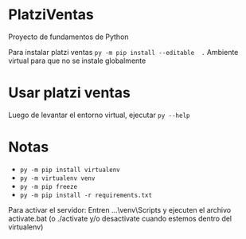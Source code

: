 # PlatziVentas
Proyecto de fundamentos de Python

Para instalar platzi ventas
``py -m pip install --editable  .``
Ambiente virtual para que no se instale globalmente

# Usar platzi ventas
Luego de levantar el entorno virtual, ejecutar ``py --help``

# Notas

- ``py -m pip install virtualenv``
- ``py -m virtualenv venv``
- ``py -m pip freeze``
- ``py -m pip install -r requirements.txt``

Para activar el servidor:
Entren …\venv\Scripts y ejecuten el archivo activate.bat (o ./activate y/o desactivate cuando estemos dentro del virtualenv)
